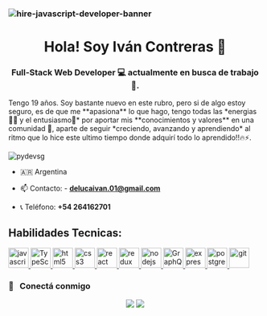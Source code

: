 ### ![hire-javascript-developer-banner](https://user-images.githubusercontent.com/66705822/100891556-211aa600-3498-11eb-84d7-7e9d43c8331c.jpg)
<h1 align="center">Hola! Soy Iván Contreras 👋</h1>
<h3 align="center">Full-Stack Web Developer 💻 actualmente en busca de trabajo 🚀.</h3>
Tengo 19 años. Soy bastante nuevo en este rubro, pero si de algo estoy seguro, es de que me **apasiona** lo que hago,
tengo todas las *energias💪🏼 y el entusiasmo🏃* por aportar mis **conocimientos y valores** en una comunidad 👫, aparte de seguir 
*creciendo, avanzando y aprendiendo* al ritmo que lo hice este ultimo tiempo donde adquirí todo lo aprendido!!🔥⚡.

<p align="left"> <img src="https://komarev.com/ghpvc/?username=IvanContrerasDev" alt="pydevsg" /> </p>

- 🇦🇷 Argentina

- 📫 Contacto: - **delucaivan.01@gmail.com**

- 📞 Teléfono: **+54 264162701**

## Habilidades Tecnicas:

<p align="left"> 
  
<a href="https://developer.mozilla.org/en-US/docs/Web/JavaScript" target="_blank">
  <img src="https://upload.vectorlogo.zone/logos/javascript/images/239ec8a4-163e-4792-83b6-3f6d96911757.svg" alt="javascript" width="40" height="40"/>
</a>
<a href="https://developer.mozilla.org/en-US/docs/Web/JavaScript" target="_blank">
  <img src="https://iconape.com/wp-content/png_logo_vector/typescript.png" alt="TypeScript" width="40" height="40"/>
</a>
<a href="https://www.w3.org/html/" target="_blank"> 
  <img src="https://www.vectorlogo.zone/logos/w3_html5/w3_html5-icon.svg" alt="html5" width="40" height="40"/> 
</a>  
<a href="https://www.w3schools.com/css/" target="_blank"> 
  <img src="https://cdn.worldvectorlogo.com/logos/css3.svg" alt="css3" width="40" height="40"/>
</a>
<a href="https://es.reactjs.or" target="_blank">
  <img src="https://www.vectorlogo.zone/logos/reactjs/reactjs-icon.svg" alt="react" width="40" height="40"/> 
</a>
<a href="https://redux.js.org" target="_blank">
  <img src="https://github.com/reduxjs/redux/blob/master/logo/logo.svg" alt="redux" width="40" height="40"/> 
</a> 
<a href="https://nodejs.org" target="_blank">
  <img src="https://www.vectorlogo.zone/logos/nodejs/nodejs-icon.svg" alt="nodejs" width="40" height="40"/> 
</a>
<a href="https://graphql.org" target="_blank">
  <img src="https://www.vectorlogo.zone/logos/graphql/graphql-icon.svg" alt="GraphQL" width="40" height="40"/>
</a>
<a href="https://expressjs.com" target="_blank"> 
  <img src="https://www.vectorlogo.zone/logos/expressjs/expressjs-icon.svg" alt="express" width="40" height="40"/>
</a> 
<a href="https://www.postgresql.org" target="_blank"> 
  <img src="https://www.vectorlogo.zone/logos/postgresql/postgresql-icon.svg" alt="postgresql" width="40" height="40"/> 
</a>
<a href="https://git-scm.com/" target="_blank">
  <img src="https://www.vectorlogo.zone/logos/git-scm/git-scm-icon.svg" alt="git" width="40" height="40"/> 
</a>

</p>

<h3> 🤝 &nbsp; Conectá conmigo </h3>

<p align="center">
<!--
<a href="https://.github.io/Portfolio-/"><img src="https://img.shields.io/badge/-.io-3423A6?style=flat-square&logo=Google-Chrome&logoColor=white"/></a>
-->
<a href="https://www.linkedin.com/in/ivan-contreras-dev/"><img src="https://img.shields.io/badge/-Ivan%20Contreras-0077B5?style=flat-square&logo=Linkedin&logoColor=white"/></a>
<a href="mailto:delucaivan.01@gmail.com"><img src="https://img.shields.io/badge/-delucaivan.01@gmail.com-D14836?style=flat-square&logo=Gmail&logoColor=white"/></a>

<!--
**IvanContrerasDev/IvanContrerasDev** is a ✨ _special_ ✨ repository because its `README.md` (this file) appears on your GitHub profile.

Here are some ideas to get you started:

- 🔭 I’m currently working on ...
- 🌱 I’m currently learning ...
- 👯 I’m looking to collaborate on ...
- 🤔 I’m looking for help with ...
- 💬 Ask me about ...
- 📫 How to reach me: ...
- 😄 Pronouns: ...
- ⚡ Fun fact: ...
-->
